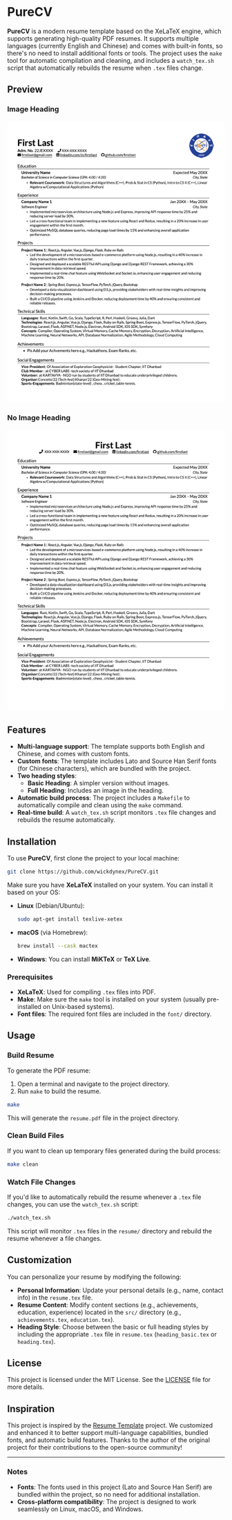 # PureCV

**PureCV** is a modern resume template based on the XeLaTeX engine, which supports generating high-quality PDF resumes. It supports multiple languages (currently English and Chinese) and comes with built-in fonts, so there's no need to install additional fonts or tools. The project uses the `make` tool for automatic compilation and cleaning, and includes a `watch_tex.sh` script that automatically rebuilds the resume when `.tex` files change.

## Preview

### Image Heading

<img src="./preview.png"/>

### No Image Heading

<img src="./preview_basic.png"/>

## Features

- **Multi-language support**: The template supports both English and Chinese, and comes with custom fonts.
- **Custom fonts**: The template includes Lato and Source Han Serif fonts (for Chinese characters), which are bundled with the project.
- **Two heading styles**:
  - **Basic Heading**: A simpler version without images.
  - **Full Heading**: Includes an image in the heading.
- **Automatic build process**: The project includes a `Makefile` to automatically compile and clean using the `make` command.
- **Real-time build**: A `watch_tex.sh` script monitors `.tex` file changes and rebuilds the resume automatically.

## Installation

To use **PureCV**, first clone the project to your local machine:

```bash
git clone https://github.com/wickdynex/PureCV.git
```

Make sure you have **XeLaTeX** installed on your system. You can install it based on your OS:

- **Linux** (Debian/Ubuntu):

  ```bash
  sudo apt-get install texlive-xetex
  ```

- **macOS** (via Homebrew):

  ```bash
  brew install --cask mactex
  ```

- **Windows**: You can install **MiKTeX** or **TeX Live**.

### Prerequisites

- **XeLaTeX**: Used for compiling `.tex` files into PDF.
- **Make**: Make sure the `make` tool is installed on your system (usually pre-installed on Unix-based systems).
- **Font files**: The required font files are included in the `font/` directory.

## Usage

### Build Resume

To generate the PDF resume:

1. Open a terminal and navigate to the project directory.
2. Run `make` to build the resume.

```bash
make
```

This will generate the `resume.pdf` file in the project directory.

### Clean Build Files

If you want to clean up temporary files generated during the build process:

```bash
make clean
```

### Watch File Changes

If you'd like to automatically rebuild the resume whenever a `.tex` file changes, you can use the `watch_tex.sh` script:

```bash
./watch_tex.sh
```

This script will monitor `.tex` files in the `resume/` directory and rebuild the resume whenever a file changes.

## Customization

You can personalize your resume by modifying the following:

- **Personal Information**: Update your personal details (e.g., name, contact info) in the `resume.tex` file.
- **Resume Content**: Modify content sections (e.g., achievements, education, experience) located in the `src/` directory (e.g., `achievements.tex`, `education.tex`).
- **Heading Style**: Choose between the basic or full heading styles by including the appropriate `.tex` file in `resume.tex` (`heading_basic.tex` or `heading.tex`).

## License

This project is licensed under the MIT License. See the [LICENSE](LICENSE) file for more details.

## Inspiration

This project is inspired by the [Resume Template](https://github.com/aserador/resume-template) project. We customized and enhanced it to better support multi-language capabilities, bundled fonts, and automatic build features. Thanks to the author of the original project for their contributions to the open-source community!

---

### Notes

- **Fonts**: The fonts used in this project (Lato and Source Han Serif) are bundled within the project, so no need for additional installation.
- **Cross-platform compatibility**: The project is designed to work seamlessly on Linux, macOS, and Windows.

